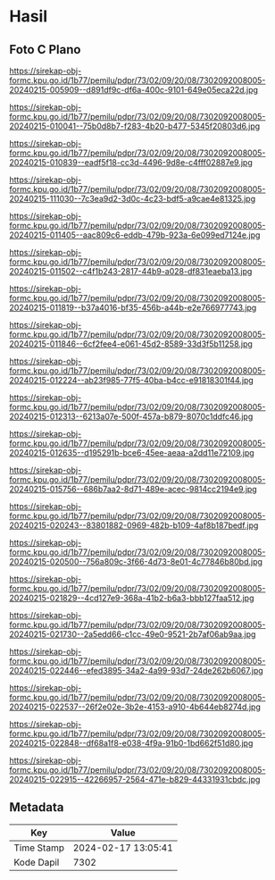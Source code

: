 # Hasil

## Foto C Plano

https://sirekap-obj-formc.kpu.go.id/1b77/pemilu/pdpr/73/02/09/20/08/7302092008005-20240215-005909--d891df9c-df6a-400c-9101-649e05eca22d.jpg

https://sirekap-obj-formc.kpu.go.id/1b77/pemilu/pdpr/73/02/09/20/08/7302092008005-20240215-010041--75b0d8b7-f283-4b20-b477-5345f20803d6.jpg

https://sirekap-obj-formc.kpu.go.id/1b77/pemilu/pdpr/73/02/09/20/08/7302092008005-20240215-010839--eadf5f18-cc3d-4496-9d8e-c4fff02887e9.jpg

https://sirekap-obj-formc.kpu.go.id/1b77/pemilu/pdpr/73/02/09/20/08/7302092008005-20240215-111030--7c3ea9d2-3d0c-4c23-bdf5-a9cae4e81325.jpg

https://sirekap-obj-formc.kpu.go.id/1b77/pemilu/pdpr/73/02/09/20/08/7302092008005-20240215-011405--aac809c6-eddb-479b-923a-6e099ed7124e.jpg

https://sirekap-obj-formc.kpu.go.id/1b77/pemilu/pdpr/73/02/09/20/08/7302092008005-20240215-011502--c4f1b243-2817-44b9-a028-df831eaeba13.jpg

https://sirekap-obj-formc.kpu.go.id/1b77/pemilu/pdpr/73/02/09/20/08/7302092008005-20240215-011819--b37a4016-bf35-456b-a44b-e2e766977743.jpg

https://sirekap-obj-formc.kpu.go.id/1b77/pemilu/pdpr/73/02/09/20/08/7302092008005-20240215-011846--6cf2fee4-e061-45d2-8589-33d3f5b11258.jpg

https://sirekap-obj-formc.kpu.go.id/1b77/pemilu/pdpr/73/02/09/20/08/7302092008005-20240215-012224--ab23f985-77f5-40ba-b4cc-e91818301f44.jpg

https://sirekap-obj-formc.kpu.go.id/1b77/pemilu/pdpr/73/02/09/20/08/7302092008005-20240215-012313--6213a07e-500f-457a-b879-8070c1ddfc46.jpg

https://sirekap-obj-formc.kpu.go.id/1b77/pemilu/pdpr/73/02/09/20/08/7302092008005-20240215-012635--d195291b-bce6-45ee-aeaa-a2dd11e72109.jpg

https://sirekap-obj-formc.kpu.go.id/1b77/pemilu/pdpr/73/02/09/20/08/7302092008005-20240215-015756--686b7aa2-8d71-489e-acec-9814cc2194e9.jpg

https://sirekap-obj-formc.kpu.go.id/1b77/pemilu/pdpr/73/02/09/20/08/7302092008005-20240215-020243--83801882-0969-482b-b109-4af8b187bedf.jpg

https://sirekap-obj-formc.kpu.go.id/1b77/pemilu/pdpr/73/02/09/20/08/7302092008005-20240215-020500--756a809c-3f66-4d73-8e01-4c77846b80bd.jpg

https://sirekap-obj-formc.kpu.go.id/1b77/pemilu/pdpr/73/02/09/20/08/7302092008005-20240215-021829--4cd127e9-368a-41b2-b6a3-bbb127faa512.jpg

https://sirekap-obj-formc.kpu.go.id/1b77/pemilu/pdpr/73/02/09/20/08/7302092008005-20240215-021730--2a5edd66-c1cc-49e0-9521-2b7af06ab9aa.jpg

https://sirekap-obj-formc.kpu.go.id/1b77/pemilu/pdpr/73/02/09/20/08/7302092008005-20240215-022446--efed3895-34a2-4a99-93d7-24de262b6067.jpg

https://sirekap-obj-formc.kpu.go.id/1b77/pemilu/pdpr/73/02/09/20/08/7302092008005-20240215-022537--26f2e02e-3b2e-4153-a910-4b644eb8274d.jpg

https://sirekap-obj-formc.kpu.go.id/1b77/pemilu/pdpr/73/02/09/20/08/7302092008005-20240215-022848--df68a1f8-e038-4f9a-91b0-1bd662f51d80.jpg

https://sirekap-obj-formc.kpu.go.id/1b77/pemilu/pdpr/73/02/09/20/08/7302092008005-20240215-022915--42266957-2564-471e-b829-44331931cbdc.jpg


## Metadata

| Key        | Value               |
| ---------- | ------------------- |
| Time Stamp | 2024-02-17 13:05:41 |
| Kode Dapil | 7302                |



